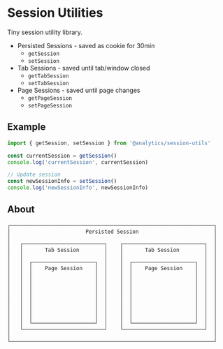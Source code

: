 <!--
title: Javascript session utils
pageTitle: Session utils
description: Session library for user sessions
-->

# Session Utilities

Tiny session utility library.

- Persisted Sessions - saved as cookie for 30min
  - `getSession`
  - `setSession` 
- Tab Sessions - saved until tab/window closed
  - `getTabSession`
  - `setTabSession`
- Page Sessions - saved until page changes
  - `getPageSession`
  - `setPageSession`

## Example

```js
import { getSession, setSession } from '@analytics/session-utils'

const currentSession = getSession()
console.log('currentSession', currentSession)

// Update session
const newSessionInfo = setSession()
console.log('newSessionInfo', newSessionInfo)
```

## About

```
┌─────────────────────────────────────────────────────────────────┐
│                        Persisted Session                        │
│                                                                 │
│   ┌──────────────────────────┐    ┌──────────────────────────┐  │
│   │       Tab Session        │    │       Tab Session        │  │
│   │                          │    │                          │  │
│   │  ┌────────────────────┐  │    │  ┌────────────────────┐  │  │
│   │  │    Page Session    │  │    │  │    Page Session    │  │  │
│   │  │                    │  │    │  │                    │  │  │
│   │  │                    │  │    │  │                    │  │  │
│   │  │                    │  │    │  │                    │  │  │
│   │  │                    │  │    │  │                    │  │  │
│   │  │                    │  │    │  │                    │  │  │
│   │  │                    │  │    │  │                    │  │  │
│   │  │                    │  │    │  │                    │  │  │
│   │  │                    │  │    │  │                    │  │  │
│   │  └────────────────────┘  │    │  └────────────────────┘  │  │
│   └──────────────────────────┘    └──────────────────────────┘  │
│                                                                 │
└─────────────────────────────────────────────────────────────────┘
```